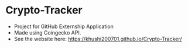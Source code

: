 # Crypto-Tracker

- Project for GitHub Externship Application
- Made using Coingecko API.
- See the website here: https://khushi200701.github.io/Crypto-Tracker/
